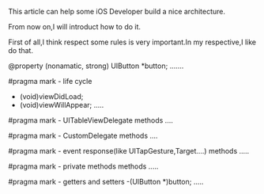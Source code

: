 This article can help some iOS Developer build a nice architecture.

From now on,I will introduct how to do it.

First of all,I think respect some rules is very important.In my respective,I like do that.

@property (nonamatic, strong) UIButton *button;
.......

#pragma mark - life cycle
- (void)viewDidLoad;
- (void)viewWillAppear;
.....

#pragma mark - UITableViewDelegate
methods
....

#pragma mark - CustomDelegate
methods
....

#pragma mark - event response(like UITapGesture,Target....)
methods
.....

#pragma mark - private methods
methods
.....

#pragma mark - getters and setters
-(UIButton *)button;
.....

